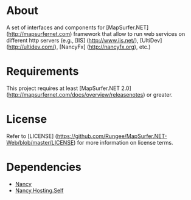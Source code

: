 # About
A set of interfaces and components for [MapSurfer.NET] (http://mapsurfernet.com) framework that allow to run web services on different http servers (e.g., [IIS] (http://www.iis.net/), [UltiDev] (http://ultidev.com/), [NancyFx] (http://nancyfx.org), etc.)

# Requirements
This project requires at least [MapSurfer.NET 2.0] (http://mapsurfernet.com/docs/overview/releasenotes) or greater.

# License
Refer to [LICENSE] (https://github.com/Rungee/MapSurfer.NET-Web/blob/master/LICENSE) for more information on license terms.

# Dependencies
+   [Nancy][1]
+   [Nancy.Hosting.Self][2]

[1]: http://www.nuget.org/packages/Nancy/  "Nancy"
[2]: http://www.nuget.org/packages/Nancy.Hosting.Self/  "Nancy.Hosting.Self"


